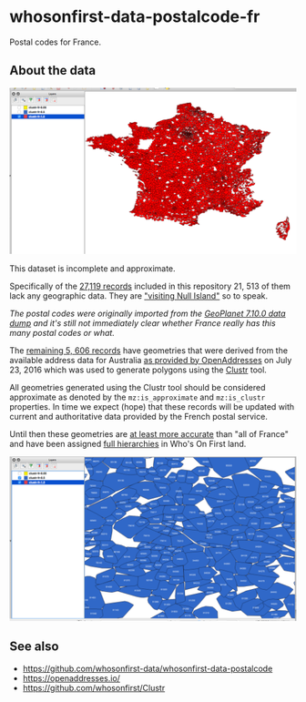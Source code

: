 # whosonfirst-data-postalcode-fr

Postal codes for France.

## About the data

![clustr](images/fr-oa-clustr.png)

This dataset is incomplete and approximate.

Specifically of the [27,119 records](data) included in this repository 21, 513 of them lack any geographic data. They are ["visiting Null Island"](https://whosonfirst.mapzen.com/spelunker/nullisland/?iso=fr) so to speak.

_The postal codes were originally imported from the [GeoPlanet 7.10.0 data dump](https://archive.org/details/geoplanet_data_7.10.0.zip) and it's still not immediately clear whether France really has this many postal codes or what._

The [remaining 5, 606 records](https://whosonfirst.mapzen.com/spelunker/placetypes/postalcode/?iso=fr&exclude=nullisland) have geometries that were derived from the available address data for Australia [as provided by OpenAddresses](https://results.openaddresses.io/) on July 23, 2016 which was used to generate polygons using the [Clustr](https://github.com/whosonfirst/Clustr) tool.

All geometries generated using the Clustr tool should be considered approximate as denoted by the `mz:is_approximate` and `mz:is_clustr` properties. In time we expect (hope) that these records will be updated with current and authoritative data provided by the French postal service.

Until then these geometries are [at least more accurate](https://whosonfirst.mapzen.com/spelunker/id/421307175/) than "all of France" and have been assigned [full hierarchies](https://whosonfirst.mapzen.com/spelunker/id/404228157/descendants/?exclude=nullisland&placetype=postalcode) in Who's On First land.

![clustr](images/fr-oa-clustr-detail.png)

## See also

* https://github.com/whosonfirst-data/whosonfirst-data-postalcode
* https://openaddresses.io/
* https://github.com/whosonfirst/Clustr